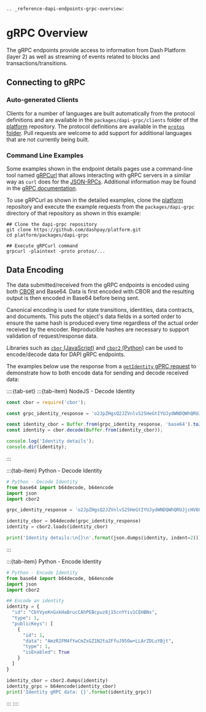 ```{eval-rst}
.. _reference-dapi-endpoints-grpc-overview:
```

# gRPC Overview

The gRPC endpoints provide access to information from Dash Platform (layer 2) as well as streaming of events related to blocks and transactions/transitions.

## Connecting to gRPC

### Auto-generated Clients

Clients for a number of languages are built automatically from the protocol definitions and are available in the `packages/dapi-grpc/clients` folder of the [platform](https://github.com/dashpay/platform/tree/master/packages/dapi-grpc/clients) repository. The protocol definitions are available in the [`protos` folder](https://github.com/dashpay/platform/tree/master/packages/dapi-grpc/protos). Pull requests are welcome to add support for additional languages that are not currently being built.

### Command Line Examples

Some examples shown in the endpoint details pages use a command-line tool named [gRPCurl](https://github.com/fullstorydev/grpcurl) that allows interacting with gRPC servers in a similar way as `curl` does for the [JSON-RPCs](../reference/dapi-endpoints-json-rpc-endpoints.md). Additional information may be found in the [gRPC documentation](https://grpc.io/docs/guides/).

To use gRPCurl as shown in the detailed examples, clone the [platform](https://github.com/dashevo/platform/) repository and execute the example requests from the `packages/dapi-grpc` directory of that repository as shown in this example:

```shell
## Clone the dapi-grpc repository
git clone https://github.com/dashpay/platform.git
cd platform/packages/dapi-grpc

## Execute gRPCurl command
grpcurl -plaintext -proto protos/...
```

## Data Encoding

The data submitted/received from the gRPC endpoints is encoded using both [CBOR](https://tools.ietf.org/html/rfc7049) and Base64. Data is first encoded with CBOR and the resulting output is then encoded in Base64 before being sent. 

Canonical encoding is used for state transitions, identities, data contracts, and documents. This puts the object's data fields in a sorted order to ensure the same hash is produced every time regardless of the actual order received by the encoder. Reproducible hashes are necessary to support validation of request/response data.

Libraries such as [`cbor` (JavaScript)](https://www.npmjs.com/package/cbor) and [`cbor2` (Python)](https://pypi.org/project/cbor2/) can be used to encode/decode data for DAPI gRPC endpoints.

The examples below use the response from a [`getIdentity` gPRC request](../reference/dapi-endpoints-platform-endpoints.md#getidentity) to demonstrate how to both encode data for sending and decode received data:

::::{tab-set}
:::{tab-item} NodeJS - Decode Identity
```javascript
const cbor = require('cbor');

const grpc_identity_response = 'o2JpZHgsQ2JZVnlvS25HeGtIYUJydWNDQWhQRUJjcHV6OGoxNWNuWVlpdjFDRUhCTnhkdHlwZQFqcHVibGljS2V5c4GkYmlkAWRkYXRheCxBbXpSMkZNNGZZd0NtWnhHWjFOMnRhMkZmdUo5NU93K0xMQXJaREx1WUJqdGR0eXBlAWlpc0VuYWJsZWT1'

const identity_cbor = Buffer.from(grpc_identity_response, 'base64').toJSON();
const identity = cbor.decode(Buffer.from(identity_cbor));

console.log('Identity details');
console.dir(identity);
```
:::

:::{tab-item} Python - Decode Identity
```python
# Python - Decode Identity
from base64 import b64decode, b64encode
import json
import cbor2

grpc_identity_response = 'o2JpZHgsQ2JZVnlvS25HeGtIYUJydWNDQWhQRUJjcHV6OGoxNWNuWVlpdjFDRUhCTnhkdHlwZQFqcHVibGljS2V5c4GkYmlkAWRkYXRheCxBbXpSMkZNNGZZd0NtWnhHWjFOMnRhMkZmdUo5NU93K0xMQXJaREx1WUJqdGR0eXBlAWlpc0VuYWJsZWT1'

identity_cbor = b64decode(grpc_identity_response)
identity = cbor2.loads(identity_cbor)

print('Identity details:\n{}\n'.format(json.dumps(identity, indent=2)))
```
:::

:::{tab-item} Python - Encode Identity
```python
# Python - Encode Identity
from base64 import b64decode, b64encode
import json
import cbor2

## Encode an identity
identity = {
  "id": "CbYVyoKnGxkHaBrucCAhPEBcpuz8j15cnYYiv1CEHBNx",  
  "type": 1,
  "publicKeys": [
    {
      "id": 1,
      "data": "AmzR2FM4fYwCmZxGZ1N2ta2FfuJ95Ow+LLArZDLuYBjt",
      "type": 1,
      "isEnabled": True
    }
  ]
}

identity_cbor = cbor2.dumps(identity)
identity_grpc = b64encode(identity_cbor)
print('Identity gRPC data: {}'.format(identity_grpc))
```
:::
::::
